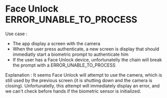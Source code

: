 # Face Unlock ERROR_UNABLE_TO_PROCESS

Use case :
- The app display a screen with the camera
- When the user press authenticate, a new screen is display that should immediatly start a biometric prompt to authenticate him
- If the user has a Face Unlock device, unfortunatelly the chain will break the prompt with a ERROR_UNABLE_TO_PROCESS

Explanation :
It seems Face Unlock will attempt to use the camera, which is still used by the previous screen (it is shutting down and the camera is closing).
Unfortunatelly, this attempt will immediately display an error, and we can't check before hands if the biometric sensor is initialized.
